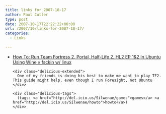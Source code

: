 ```yaml
---
title: links for 2007-10-17
author: Paul Cutler
type: post
date: 2007-10-17T22:22:22+00:00
url: /2007/10/links-for-2007-10-17/
categories:
  - Links

---
```

<ul class="delicious">
  <li>
    <div class="delicious-link">
      <a href="http://www.fsckin.com/2007/10/15/how-to-run-team-fortress-2-half-life-2-hl2-ep-12-in-ubuntu-using-wine/">How To: Run Team Fortress 2, Portal, Half-Life 2, HL2 EP 1&2 In Ubuntu Using Wine » fsckin w/ linux</a>
    </div>
    
    <div class="delicious-extended">
      One of my friends is doing his best to make me want to play TF2. This guide might help, even though I run Foresight, not Ubuntu
    </div>
    
    <div class="delicious-tags">
      (tags: <a href="http://del.icio.us/Silwenae/games">games</a> <a href="http://del.icio.us/Silwenae/howto">howto</a>)
    </div>
  </li>
</ul>